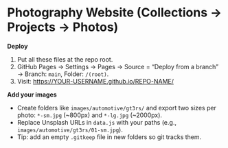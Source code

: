 <!-- ============================== /README.md ========================== -->
# Photography Website (Collections → Projects → Photos)

**Deploy**
1) Put all these files at the repo root.  
2) GitHub Pages → Settings → Pages → Source = “Deploy from a branch” → Branch: `main`, Folder: `/(root)`.  
3) Visit: https://YOUR-USERNAME.github.io/REPO-NAME/

**Add your images**
- Create folders like `images/automotive/gt3rs/` and export two sizes per photo: `*-sm.jpg` (~800px) and `*-lg.jpg` (~2000px).
- Replace Unsplash URLs in `data.js` with your paths (e.g., `images/automotive/gt3rs/01-sm.jpg`).
- Tip: add an empty `.gitkeep` file in new folders so git tracks them.
